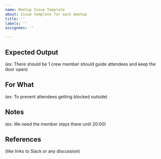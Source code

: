 ```yaml
---
name: Meetup Issue Template
about: Issue template for each meetup
title: ''
labels: ''
assignees: ''

---
```


## Expected Output

(ex: There should be 1 crew member should guide attendees and keep the door open)

## For What

(ex: To prevent attendees getting blocked outside)

## Notes

(ex: We need the member stays there until 20:00)

## References

(like links to Slack or any discussion)
